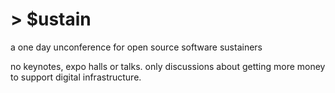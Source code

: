 # > $ustain

a one day unconference for open source software sustainers

no keynotes, expo halls or talks. only discussions about getting more money to support digital infrastructure.
